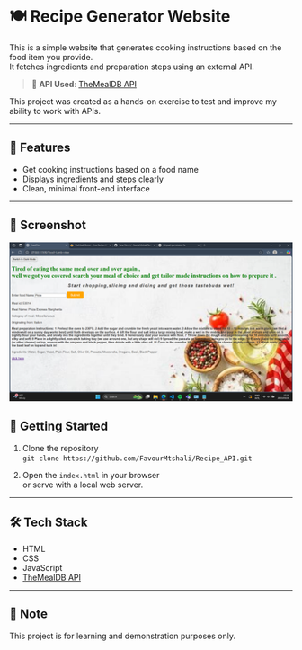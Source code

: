 # 🍽️ Recipe Generator Website

This is a simple website that generates cooking instructions based on the food item you provide.  
It fetches ingredients and preparation steps using an external API.

> 🔗 **API Used**: [TheMealDB API](https://www.themealdb.com/api.php)

This project was created as a hands-on exercise to test and improve my ability to work with APIs.

---

## 🔧 Features

- Get cooking instructions based on a food name
- Displays ingredients and steps clearly
- Clean, minimal front-end interface

---


## 📸 Screenshot

![Food Recipe](Screenshots/Food%20recipe.png)




## 🚀 Getting Started

1. Clone the repository  
   `git clone https://github.com/FavourMtshali/Recipe_API.git`

2. Open the `index.html` in your browser  
   or serve with a local web server.

---

## 🛠️ Tech Stack

- HTML
- CSS
- JavaScript
- [TheMealDB API](https://www.themealdb.com/api.php)

---

## 📌 Note

This project is for learning and demonstration purposes only.
